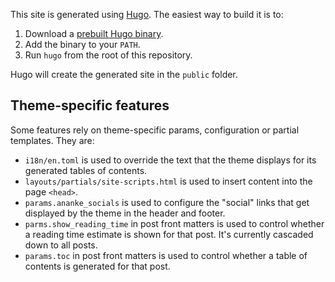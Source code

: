 This site is generated using [Hugo](https://gohugo.io). The easiest way to build it is to:

1. Download a [prebuilt Hugo binary](https://github.com/gohugoio/hugo/releases/latest).
2. Add the binary to your `PATH`.
3. Run `hugo` from the root of this repository.

Hugo will create the generated site in the `public` folder.

## Theme-specific features

Some features rely on theme-specific params, configuration or partial templates. They are:

- `i18n/en.toml` is used to override the text that the theme displays for its generated tables of contents.
- `layouts/partials/site-scripts.html` is used to insert content into the page `<head>`.
- `params.ananke_socials` is used to configure the "social" links that get displayed by the theme in the header and footer.
- `parms.show_reading_time` in post front matters is used to control whether a reading time estimate is shown for that post. It's currently cascaded down to all posts.
- `params.toc` in post front matters is used to control whether a table of contents is generated for that post.
